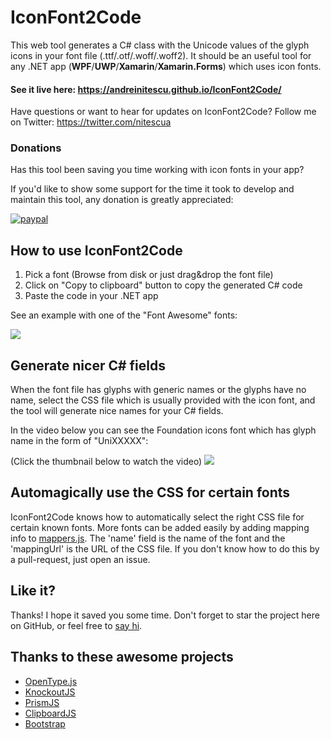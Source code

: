 IconFont2Code
===================

This web tool generates a C# class with the Unicode values of the glyph icons in your font file (.ttf/.otf/.woff/.woff2). It should be an useful tool for any .NET app (**WPF**/**UWP**/**Xamarin**/**Xamarin.Forms**) which uses icon fonts.

#### **See it live here**: https://andreinitescu.github.io/IconFont2Code/

Have questions or want to hear for updates on IconFont2Code? Follow me on Twitter: https://twitter.com/nitescua

### Donations 

Has this tool been saving you time working with icon fonts in your app? 

If you'd like to show some support for the time it took to develop and maintain this tool, any donation is greatly appreciated:

[![paypal](https://www.paypalobjects.com/en_US/i/btn/btn_donateCC_LG.gif)](https://www.paypal.com/cgi-bin/webscr?cmd=_s-xclick&hosted_button_id=DUNJ3GZTMYB5C)

## How to use IconFont2Code

1. Pick a font (Browse from disk or just drag&drop the font file)
2. Click on "Copy to clipboard" button to copy the generated C# code
3. Paste the code in your .NET app

See an example with one of the "Font Awesome" fonts:

![](https://github.com/andreinitescu/IconFont2Code/blob/master/readmefiles/example1.gif)


## Generate nicer C# fields

When the font file has glyphs with generic names or the glyphs have no name, select the CSS file which is usually provided with the icon font, and the tool will generate nice names for your C# fields.

In the video below you can see the Foundation icons font which has glyph name in the form of "UniXXXXX":

(Click the thumbnail below to watch the video)
[![](https://github.com/andreinitescu/IconFont2Code/blob/master/readmefiles/example2.jpg)](https://youtu.be/HF6VLaAYSa4)

## Automagically use the CSS for certain fonts

IconFont2Code knows how to automatically select the right CSS file for certain known fonts. More fonts can be added easily by adding mapping info to [mappers.js](https://github.com/andreinitescu/IconFont2Code/blob/master/js/mappers.js). The 'name' field is the name of the font and the 'mappingUrl' is the URL of the CSS file. If you don't know how to do this by a pull-request, just open an issue.

## Like it?

Thanks! I hope it saved you some time. Don't forget to star the project here on GitHub, or feel free to [say hi](https://twitter.com/nitescua).

## Thanks to these awesome projects

* [OpenType.js](https://github.com/opentypejs/opentype.js)
* [KnockoutJS](https://knockoutjs.com/)
* [PrismJS](https://prismjs.com/)
* [ClipboardJS](https://clipboardjs)
* [Bootstrap](https://getbootstrap.com/)
